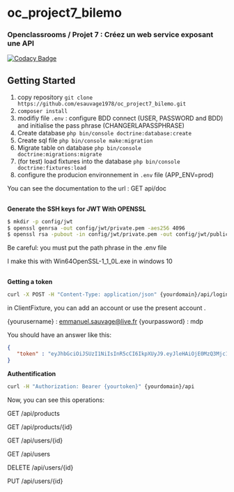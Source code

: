 # oc_project7_bilemo

### Openclassrooms / Projet 7 : Créez un web service exposant une API
[![Codacy Badge](https://api.codacy.com/project/badge/Grade/d35805b70ab545b29a19463240a8c00f)](https://www.codacy.com/manual/esauvage1978/oc_project7_bilemo?utm_source=github.com&amp;utm_medium=referral&amp;utm_content=esauvage1978/oc_project7_bilemo&amp;utm_campaign=Badge_Grade)


## Getting Started

1. copy repository `git clone https://github.com/esauvage1978/oc_project7_bilemo.git`
2. `composer install`
3. modifiy file `.env` : configure BDD connect (USER, PASSWORD and BDD) and initialise the pass phrase (CHANGERLAPASSPHRASE) 
4. Create database `php bin/console doctrine:database:create`
5. Create sql file  `php bin/console make:migration`
6. Migrate table on database  `php bin/console doctrine:migrations:migrate`
7. (for test) load fixtures into the database `php bin/console doctrine:fixtures:load`
8. configure the producion environnement in `.env` file (APP_ENV=prod)

You can see the documentation to the url : GET api/doc
##
**Generate the SSH keys for JWT With OPENSSL**

``` bash
$ mkdir -p config/jwt 
$ openssl genrsa -out config/jwt/private.pem -aes256 4096
$ openssl rsa -pubout -in config/jwt/private.pem -out config/jwt/public.pem
```
Be careful: you must put the path phrase in the .env file

I make this with Win64OpenSSL-1_1_0L.exe in windows 10

##
**Getting a token**

```bash
curl -X POST -H "Content-Type: application/json" {yourdomain}/api/login_check -d '{"username":"{yourusername}", "password":"{yourpassword}"}'

```

in ClientFixture, you can add an account or use the present account .

{yourusername} : emmanuel.sauvage@live.fr
{yourpassword} : mdp

You should have an answer like this:

```json
{
   "token" : "eyJhbGciOiJSUzI1NiIsInR5cCI6IkpXUyJ9.eyJleHAiOjE0MzQ3Mjc1MzYsInVzZXJuYW1lIjoia29ybGVvbiIsImlhdCI6IjE0MzQ2NDExMzYifQ.nh0L_wuJy6ZKIQWh6OrW5hdLkviTs1_bau2GqYdDCB0Yqy_RplkFghsuqMpsFls8zKEErdX5TYCOR7muX0aQvQxGQ4mpBkvMDhJ4-pE4ct2obeMTr_s4X8nC00rBYPofrOONUOR4utbzvbd4d2xT_tj4TdR_0tsr91Y7VskCRFnoXAnNT-qQb7ci7HIBTbutb9zVStOFejrb4aLbr7Fl4byeIEYgp2Gd7gY"
}
```

**Authentification**

```bash
curl -H "Authorization: Bearer {yourtoken}" {yourdomain}/api
```
Now, you can see this operations:

GET /api/products

GET /api/products/{id}

GET /api/users/{id}

GET /api/users

DELETE /api/users/{id}

PUT /api/users/{id}
